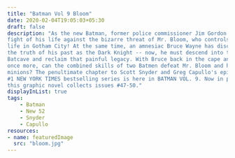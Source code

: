 ```yaml
---
title: "Batman Vol 9 Bloom"
date: 2020-02-04T19:05:03+05:30
draft: false
description: "As the new Batman, former police commissioner Jim Gordon is in for the
fight of his life against the bizarre threat of Mr. Bloom, who controls plant
life in Gotham City! At the same time, an amnesiac Bruce Wayne has discovered
the truth of his past as the Dark Knight -- now, he must descend into the
Batcave and reclaim that painful legacy. With Bruce back in the cape and cowl
once more, can the combined skills of two Batmen defeat Mr. Bloom and his
minions? The penultimate chapter to Scott Snyder and Greg Capullo's epic
#1 NEW YORK TIMES bestselling series is here in BATMAN VOL. 9. Now in paperback,
this graphic novel collects issues #47-50."
displayInList: true
tags:
    - Batman
    - New 52
    - Snyder
    - Capullo
resources:
- name: featuredImage
  src: "bloom.jpg"
---
```


